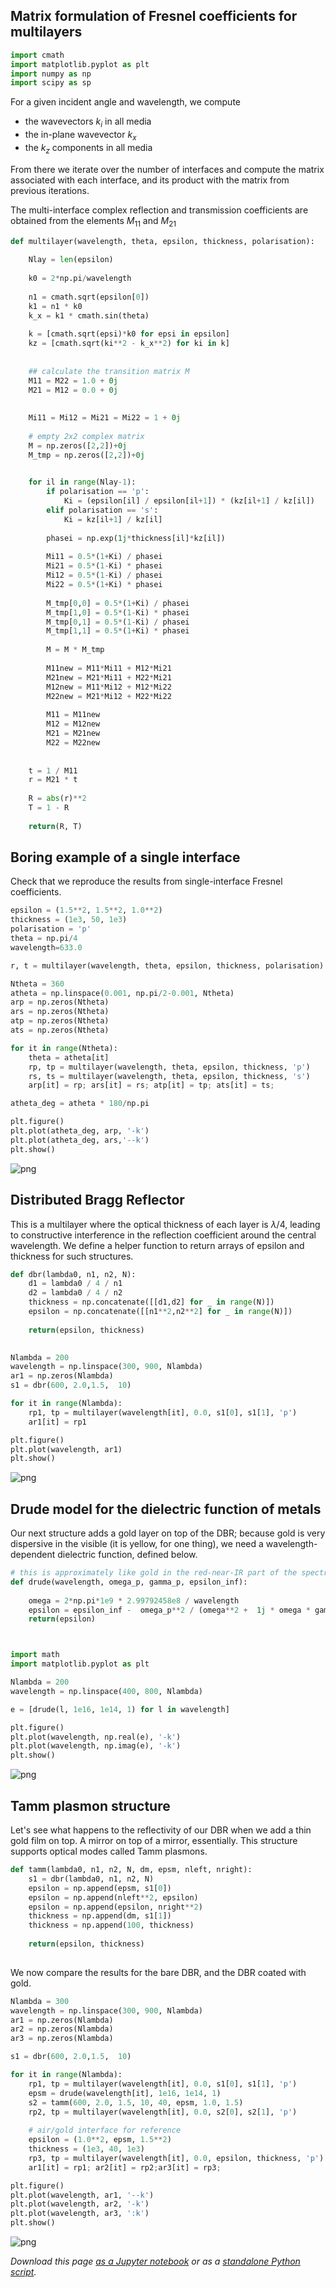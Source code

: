 ## Matrix formulation of Fresnel coefficients for multilayers



```python
import cmath 
import matplotlib.pyplot as plt
import numpy as np
import scipy as sp
```


For a given incident angle and wavelength, we compute 

- the wavevectors $k_i$ in all media
- the in-plane wavevector $k_x$
- the $k_z$ components in all media 

From there we iterate over the number of interfaces and compute the matrix associated with each interface, and its product with the matrix from previous iterations.

The multi-interface complex reflection and transmission coefficients are obtained from the elements $M_{11}$ and $M_{21}$



```python
def multilayer(wavelength, theta, epsilon, thickness, polarisation):
    
    Nlay = len(epsilon)
    
    k0 = 2*np.pi/wavelength
    
    n1 = cmath.sqrt(epsilon[0])
    k1 = n1 * k0
    k_x = k1 * cmath.sin(theta)
    
    k = [cmath.sqrt(epsi)*k0 for epsi in epsilon]
    kz = [cmath.sqrt(ki**2 - k_x**2) for ki in k]
    
    
    ## calculate the transition matrix M
    M11 = M22 = 1.0 + 0j
    M21 = M12 = 0.0 + 0j
    
  
    Mi11 = Mi12 = Mi21 = Mi22 = 1 + 0j
    
    # empty 2x2 complex matrix
    M = np.zeros([2,2])+0j
    M_tmp = np.zeros([2,2])+0j

     
    for il in range(Nlay-1):
        if polarisation == 'p':
            Ki = (epsilon[il] / epsilon[il+1]) * (kz[il+1] / kz[il])
        elif polarisation == 's':
            Ki = kz[il+1] / kz[il]
                
        phasei = np.exp(1j*thickness[il]*kz[il])   
         
        Mi11 = 0.5*(1+Ki) / phasei
        Mi21 = 0.5*(1-Ki) * phasei
        Mi12 = 0.5*(1-Ki) / phasei
        Mi22 = 0.5*(1+Ki) * phasei
        
        M_tmp[0,0] = 0.5*(1+Ki) / phasei
        M_tmp[1,0] = 0.5*(1-Ki) * phasei
        M_tmp[0,1] = 0.5*(1-Ki) / phasei
        M_tmp[1,1] = 0.5*(1+Ki) * phasei
        
        M = M * M_tmp
         
        M11new = M11*Mi11 + M12*Mi21
        M21new = M21*Mi11 + M22*Mi21
        M12new = M11*Mi12 + M12*Mi22
        M22new = M21*Mi12 + M22*Mi22
         
        M11 = M11new
        M12 = M12new
        M21 = M21new
        M22 = M22new
         
    
    t = 1 / M11
    r = M21 * t     
    
    R = abs(r)**2
    T = 1 - R
    
    return(R, T)

```

## Boring example of a single interface

Check that we reproduce the results from single-interface Fresnel coefficients.


```python
epsilon = (1.5**2, 1.5**2, 1.0**2)  
thickness = (1e3, 50, 1e3)    
polarisation = 'p'
theta = np.pi/4
wavelength=633.0

r, t = multilayer(wavelength, theta, epsilon, thickness, polarisation) 

Ntheta = 360
atheta = np.linspace(0.001, np.pi/2-0.001, Ntheta)
arp = np.zeros(Ntheta)
ars = np.zeros(Ntheta)
atp = np.zeros(Ntheta)
ats = np.zeros(Ntheta)

for it in range(Ntheta):
    theta = atheta[it]
    rp, tp = multilayer(wavelength, theta, epsilon, thickness, 'p') 
    rs, ts = multilayer(wavelength, theta, epsilon, thickness, 's') 
    arp[it] = rp; ars[it] = rs; atp[it] = tp; ats[it] = ts; 

atheta_deg = atheta * 180/np.pi

plt.figure()
plt.plot(atheta_deg, arp, '-k')
plt.plot(atheta_deg, ars,'--k')
plt.show()
```


![png](../nb_img/phys415/multilayer_5_0.png)


## Distributed Bragg Reflector

This is a multilayer where the optical thickness of each layer is $\lambda/4$, leading to constructive interference in the reflection coefficient around the central wavelength. We define a helper function to return arrays of epsilon and thickness for such structures.


```python
def dbr(lambda0, n1, n2, N):
    d1 = lambda0 / 4 / n1
    d2 = lambda0 / 4 / n2
    thickness = np.concatenate([[d1,d2] for _ in range(N)])
    epsilon = np.concatenate([[n1**2,n2**2] for _ in range(N)])
    
    return(epsilon, thickness)
    
```


```python
Nlambda = 200
wavelength = np.linspace(300, 900, Nlambda)
ar1 = np.zeros(Nlambda)
s1 = dbr(600, 2.0,1.5,  10)

for it in range(Nlambda):
    rp1, tp = multilayer(wavelength[it], 0.0, s1[0], s1[1], 'p') 
    ar1[it] = rp1

plt.figure()
plt.plot(wavelength, ar1)
plt.show()


```


![png](../nb_img/phys415/multilayer_8_0.png)


## Drude model for the dielectric function of metals

Our next structure adds a gold layer on top of the DBR; because gold is very dispersive in the visible (it is yellow, for one thing), we need a wavelength-dependent dielectric function, defined below.


```python
# this is approximately like gold in the red-near-IR part of the spectrum
def drude(wavelength, omega_p, gamma_p, epsilon_inf):
    
    omega = 2*np.pi*1e9 * 2.99792458e8 / wavelength
    epsilon = epsilon_inf -  omega_p**2 / (omega**2 +  1j * omega * gamma_p)
    return(epsilon)



import math
import matplotlib.pyplot as plt

Nlambda = 200
wavelength = np.linspace(400, 800, Nlambda)

e = [drude(l, 1e16, 1e14, 1) for l in wavelength]

plt.figure()
plt.plot(wavelength, np.real(e), '-k')
plt.plot(wavelength, np.imag(e), '-k')
plt.show()

```


![png](../nb_img/phys415/multilayer_10_0.png)


## Tamm plasmon structure

Let's see what happens to the reflectivity of our DBR when we add a thin gold film on top. A mirror on top of a mirror, essentially. This structure supports optical modes called Tamm plasmons.


```python
def tamm(lambda0, n1, n2, N, dm, epsm, nleft, nright):
    s1 = dbr(lambda0, n1, n2, N)
    epsilon = np.append(epsm, s1[0])
    epsilon = np.append(nleft**2, epsilon)
    epsilon = np.append(epsilon, nright**2)
    thickness = np.append(dm, s1[1])
    thickness = np.append(100, thickness)
    
    return(epsilon, thickness)
    
```

We now compare the results for the bare DBR, and the DBR coated with gold.


```python
Nlambda = 300
wavelength = np.linspace(300, 900, Nlambda)
ar1 = np.zeros(Nlambda)
ar2 = np.zeros(Nlambda)
ar3 = np.zeros(Nlambda)

s1 = dbr(600, 2.0,1.5,  10)

for it in range(Nlambda):
    rp1, tp = multilayer(wavelength[it], 0.0, s1[0], s1[1], 'p') 
    epsm = drude(wavelength[it], 1e16, 1e14, 1)
    s2 = tamm(600, 2.0, 1.5, 10, 40, epsm, 1.0, 1.5)
    rp2, tp = multilayer(wavelength[it], 0.0, s2[0], s2[1], 'p') 
    
    # air/gold interface for reference
    epsilon = (1.0**2, epsm, 1.5**2)  
    thickness = (1e3, 40, 1e3)    
    rp3, tp = multilayer(wavelength[it], 0.0, epsilon, thickness, 'p') 
    ar1[it] = rp1; ar2[it] = rp2;ar3[it] = rp3;

plt.figure()
plt.plot(wavelength, ar1, '--k')
plt.plot(wavelength, ar2, '-k')
plt.plot(wavelength, ar3, ':k')
plt.show()


```


![png](../nb_img/phys415/multilayer_14_0.png)


_Download this page [as a Jupyter notebook](https://github.com/vuw-scps/python-physics/raw/master/notebooks/phys415/multilayer.ipynb) or as a [standalone Python script](https://github.com/vuw-scps/python-physics/raw/master/scripts/phys415/multilayer.py)._


```python

```
